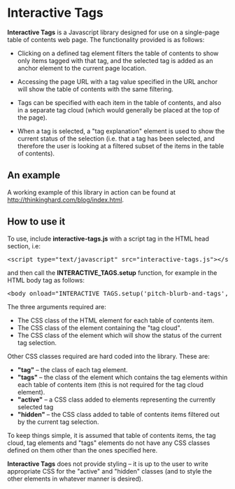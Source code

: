 Interactive Tags
================

**Interactive Tags** is a Javascript library designed for use on a single-page
table of contents web page. The functionality provided is as follows:

* Clicking on a defined tag element filters the table of contents to show only
items tagged with that tag, and the selected tag is added as an anchor element to the
current page location.

* Accessing the page URL with a tag value specified in the URL anchor will show
the table of contents with the same filtering.

* Tags can be specified with each item in the table of contents, and also in a separate
tag cloud (which would generally be placed at the top of the page).

* When a tag is selected, a "tag explanation" element is used to show the current
status of the selection (i.e. that a tag has been selected, and therefore the user
is looking at a filtered subset of the items in the table of contents).

An example
----------

A working example of this library in action can be found at http://thinkinghard.com/blog/index.html.

How to use it
-------------

To use, include **interactive-tags.js** with a script tag in the HTML head section, i.e:

<pre>
&lt;script type="text/javascript" src="interactive-tags.js"&gt;&lt;/script&gt;
</pre>

and then call the **INTERACTIVE_TAGS.setup** function, for example in the HTML body tag as follows:

<pre>
&lt;body onload="INTERACTIVE_TAGS.setup('pitch-blurb-and-tags','tag-cloud','tags-explanation')&gt;
</pre>


The three arguments required are:

* The CSS class of the HTML element for each table of contents item.
* The CSS class of the element containing the "tag cloud".
* The CSS class of the element which will show the status of the current tag selection.

Other CSS classes required are hard coded into the library. These are:

* **"tag"** &ndash; the class of each tag element.
* **"tags"** &ndash; the class of the element which contains the tag elements within
each table of contents item (this is not required for the tag cloud element).
* **"active"** &ndash; a CSS class added to elements representing the currently selected tag
* **"hidden"** &ndash; the CSS class added to table of contents items filtered out by the 
current tag selection.

To keep things simple, it is assumed that table of contents items, the tag cloud, tag elements
and "tags" elements do not have any CSS classes defined on them other than the ones specified here.

**Interactive Tags** does not provide styling &ndash; it is up to the user to write appropriate
CSS for the "active" and "hidden" classes (and to style the other elements in whatever manner
is desired).
